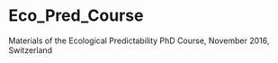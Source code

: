 # Eco_Pred_Course
Materials of the Ecological Predictability PhD Course, November 2016, Switzerland
